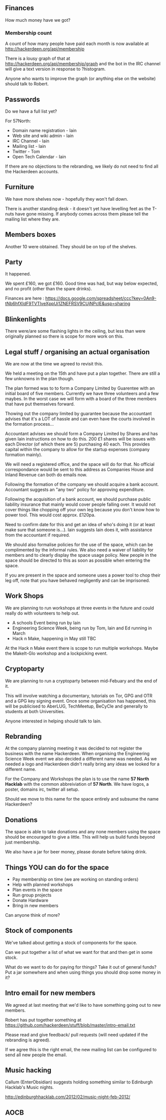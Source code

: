 ## Finances

How much money have we got?

### Membership count

A count of how many people have paid each month is now available at http://hackerdeen.org/api/membership

There is a lousy graph of that at
http://hackerdeen.org/api/membership/graph and the bot in the IRC
channel will give a text version in response to ?histogram.

Anyone who wants to improve the graph (or anything else on the
website) should talk to Robert.

## Passwords

Do we have a full list yet?

For 57North:
 * Domain name registration - Iain
 * Web site and wiki admin - Iain
 * IRC Channel - Iain
 * Mailing list - Iain
 * Twitter - Tom
 * Open Tech Calendar - Iain

If there are no objections to the rebranding, we likely do not need to find all the Hackerdeen accounts.

## Furniture

We have more shelves now - hopefully they won't fall down.

There is another standing desk - it doesn't yet have levelling feet as
the T-nuts have gone missing. If anybody comes across them please tell
the mailing list where they are.

## Members boxes

Another 10 were obtained. They should be on top of the shelves.

## Party

It happened.

We spent £160, we got £160. Good time was had, but way below expected, and no profit (other than the spare drinks).

Finances are here : https://docs.google.com/spreadsheet/ccc?key=0An9-tNb6hfXIdF9TVTlveXppUi1ZNEFRSV9CUjNPclE&usp=sharing

## Blinkenlights

There were/are some flashing lights in the ceiling, but less than were
originally planned so there is scope for more work on this.

## Legal stuff / organising an actual organisation

We are now at the time we agreed to revisit this.

We held a meeting on the 15th and have put a plan together. There are 
still a few unknowns in the plan though. 

The plan formed was to to form a Company Limited by Guarentee with an initial 
board of five members. Currently we have three volunteers and a few 
maybes. In the worst case we will form with a board of the three members
that have put themselves forward.

Thowing out the company limited by guarantee because the accountant advises
that it's a LOT of hassle and can even have the courts involved in the
formation process...

Accountant advises we should form a Company Limited by Shares and has given
Iain instructions on how to do this. 200 £1 shares will be issues with each
Director (of which there are 5) purchasing 40 each. This provides capital
within the company to allow for the startup expenses (company formation mainly).

We will need a registered office, and the space will do for that. No official
correspondance would be sent to this address as Companies House and Inland Revenue
can both do emails now.

Following the formation of the company we should acquire a bank account.
Accountant suggests an "any two" policy for approving expenditure.

Following the acquisition of a bank account, we should purchase public liability
insurance that mainly would cover people falling over. It would not cover things
like chopping off your own leg because you don't know how to power tool. This
would cost approx. £120pa.

Need to confirm date for this and get an idea of who's doing it (or at
least make sure that someone is...). Iain suggests Iain does it, with assistance
from the accountant if required.

We should also formalise policies for the use of the space, which can be complimented
by the informal rules. We also need a waiver of liability for members and to clearly
display the space usage policy. New people in the space should be directed to this
as soon as possible when entering the space.

If you are present in the space and someone uses a power tool to chop their leg off,
note that you have behaved negligently and can be imprisoned.

## Work Shops

We are planning to run workshops at three events in the future and could 
really do with volunteers to help out.

 - A schools Event being run by Iain
 - Engineering Science Week, being run by Tom, Iain and Ed running in March
 - Hack n Make, happening in May still TBC
 
At the Hack n Make event there is scope to run multiple workshops. Maybe the 
MakeIt-Glo workshop and a lockpicking event.

## Cryptoparty

We are planning to run a cryptoparty between mid-Febuary and the end of it.

This will involve watching a documentary, tutorials on Tor, GPG and OTR and a GPG
key signing event. Once some organisation has happened, this will be publicised
to AberLUG, TechMeetup, BeCyCle and generally to students at both Universities.

Anyone interested in helping should talk to Iain.

## Rebranding

At the company planning meeting it was decided to not register the business with
the name Hackerdeen. When organising the Engineering Science Week event we also
decided a different name was needed. As we needed a logo and Hackerdeen didn't 
really bring any ideas we looked for a different name. 

For the Company and Workshops the plan is to use the name **57 North Hacklab**
with the common abbreiviation of **57 North**. We have logos, a poster, domains
irc, twitter all setup. 

Should we move to this name for the space entirely and subsume the name Hackerdeen?

## Donations

The space is able to take donations and any none members using the space should be
encouraged to give a little. This will help us build funds beyond just membership.

We also have a jar for beer money, please donate before taking drink.

## Things **YOU** can do for the space

 - Pay membership on time (we are working on standing orders)
 - Help with planned workshops
 - Plan events in the space
 - Run group projects
 - Donate Hardware
 - Bring in new members
  
 Can anyone think of more?

## Stock of components

We've talked about getting a stock of components for the space. 

Can we put together a list of what we want for that and then get in some stock. 

What do we want to do for paying for things? Take it out of general
funds? Put a jar somewhere and when using things you should drop some
money in it?

## Intro email for new members

We agreed at last meeting that we'd like to have something going out to new members. 

Robert has put together something at
https://github.com/hackerdeen/stuff/blob/master/intro-email.txt

Please read and give feedback/ pull requests (will need updated if the
rebranding is agreed).

If we agree this is the right email, the new mailing list can be
configured to send all new people the email.

## Music hacking

Callum (EnterObsidian) suggests holding something similar to Edinburgh Hacklab's Music nights. 

http://edinburghhacklab.com/2012/02/music-night-feb-2012/

## AOCB
